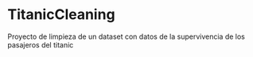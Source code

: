 # TitanicCleaning
Proyecto de limpieza de un dataset con datos de la supervivencia de los pasajeros del titanic
